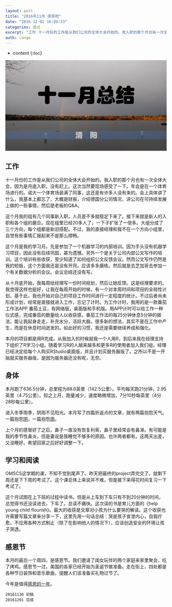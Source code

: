 ```yaml
---
layout: post
title: "2016年11月 感恩吧"
date: "2016-12-02 16:09:53"
categories: 结点
excerpt: "工作 十一月份的工作是从我们公司的全体大会开始的。我入职的那个月也有一次全体大会，因为是月底入职，没有赶上。这次当然要现场感受了一下。年会是在一..."
auth: conge
---
```

* content
{:toc}

![十一月总结](/assets/images/结点/118382-a3e4f05e8ecdb473.png)

## 工作

十一月份的工作是从我们公司的全体大会开始的。我入职的那个月也有一次全体大会，因为是月底入职，没有赶上。这次当然要现场感受了一下。年会是在一个体育场进行的。诺大一个体育场装满了同事，这还是有许多人没有来的。会上具体讲了什么，我基本上都忘了，大概是财报，介绍德国分公司情况，讲公司在可持续发展上做的一些事情，然后是老板的Q&A。

这个月我的组有几个同事新入职，人员差不多就稳定下来了。接下来就是新人的入职和各个组的磨合。现在组里已经20多人了，一下子扩张了一倍多。大组分成了三个方向，每个组都是新旧搭配。不过，我的直接经理和我不在一个方向小组里，自觉有些事情汇报起来不是那么顺畅。

这个月是我的学习月。先是参加了一个机器学习的内部培训。因为手头没有机器学习项目，因此没有后续巩固，甚为遗憾。另外一个是关于公司内部公文写作的培训。这个培训有些收获，至少知道了如何组织公文反馈会议。然而公文写作仍然是我的短板，这个方面我还是没有开窍。应该多多磨练。然后就是去芝加哥去参加一个有关数据分析的会议。会议总结还没有写。

从十月底开始，我每周给经理写一份时间规划，然后让她反馈。这是经理要求的。我觉得这样也挺好，让我在每周开始的时候，有一个对本周时间和项目的全局性计划。基于此，我也开始对自己的项目工作时间进行一定程度的统计。不过后者尚未形成计划，经常是直接就进入工作，忘记了计时。为工作计时，我用的是一款番茄工作法APP 番茄土豆，有网络版，桌面版和手机版。用APP计时可以给工作一种仪式感，完成番茄的数量给人以收获感，番茄工作法的每25分钟休息5分钟的做法，能让我起身走走，补充水分，活跃大脑，很多新的想法，其实不是在工作中产生，而是在休息时间迸发的。如此好的习惯，我还是需要继续养成和强化。

本月的项目都是用R完成。从我加入的时候就我一个人用R，到后来我在经理支持下组织了R学习小组。随着学习R的人越来越多和更多R的使用者加入我们组，经理已经决定给每个人购买RStudio桌面版，并且计划买服务器版了。之所以不是一开始就买服务器版，是因为服务器还没有呢，无奈。

## 身体

本月跑了636.5分钟，总里程为88.6英里（142.5公里）。平均每天跑21分钟，2.95英里（4.75公里）。较之上月，跑量减少，速度略微增加，7分10秒每英里（4分28秒每公里）。

进入冬季雨季，阴雨不见阳光。本月写了四篇折返点的文章，就有两篇抱怨天气。一篇抱怨[阴](http://www.jianshu.com/p/86bd2eff252f)，一篇抱怨[雨](http://www.jianshu.com/p/779ad1778db6)。

上个月的感冒好了之后，鼻子一直没有恢复利索，鼻子里经常会有鼻涕。有可能是我的季节性鼻炎，但是妻说是我睡觉不够多的原因。也许两者都有。这两天出差，又没睡好。希望回家之后好好调整一下。

## 学习和阅读

OMSCS这学期的课，不知不觉到尾声了。昨天把最终的project弄完交了，就剩下周还是下下周的考试了。这个课总体上来说并不难，但是接下来得花时间复习一下考试了。

这个月试图在上下班的过程中读书。但是从上车到下车只有不到20分钟的时间，总觉得书还没读进去，下车了。总读不痛快。这次读的书是育儿方面的《help young child flourish》。最大的收获是文章对小孩为什么要哭的解读。这个收获也许需要写篇文章来分享一下，这里先用一句话总结：哭是孩子宣泄内心，自我疗愈，不应用各种方式制止（除了在影响他人的情况下），应该创造安全的环境让孩子哭透。

## 感恩节

本月的最后一个周四，是感恩节。我们邀请了闺女玩伴的两个家庭来家里聚会，吃了烤鸡。感恩节一过，美国的各家已经开始为圣诞节做准备。走在街上，四处都是各种节日装饰和音乐歌曲，提醒人们该准备买礼物过节了。

今年是值得[感恩的一年](http://www.jianshu.com/p/953a70c190fa)。

```
20161130 初稿
20161201 完成
```
